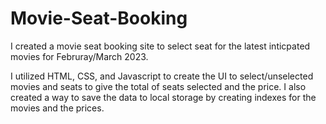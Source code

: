 # Movie-Seat-Booking

I created a movie seat booking site to select seat for the latest inticpated movies for Februray/March 2023.

I utilized HTML, CSS, and Javascript to create the UI to select/unselected movies and seats to give the total of seats selected and the price. I also created a way to save the data to local storage by creating indexes for the movies and the prices.
